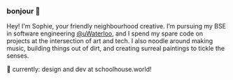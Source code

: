 ### bonjour 🌸

Hey! I'm Sophie, your friendly neighbourhood creative. I’m pursuing my BSE in software engineering [@uWaterloo](https://github.com/uWaterloo), and I spend my spare code on projects at the intersection of art and tech. I also noodle around making music, building things out of dirt, and creating surreal paintings to tickle the senses.

🌱 currently: design and dev at schoolhouse.world!
